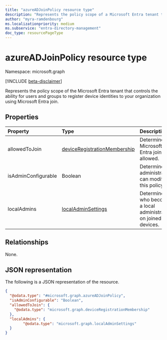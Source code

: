 ```yaml
---
title: "azureADJoinPolicy resource type"
description: "Represents the policy scope of a Microsoft Entra tenant that controls device registration using Microsoft Entra join."
author: "myra-ramdenbourg"
ms.localizationpriority: medium
ms.subservice: "entra-directory-management"
doc_type: resourcePageType
---
```

# azureADJoinPolicy resource type

Namespace: microsoft.graph

[!INCLUDE [beta-disclaimer](../../includes/beta-disclaimer.md)]

Represents the policy scope of the Microsoft Entra tenant that controls the ability for users and groups to register device identities to your organization using Microsoft Entra join.

## Properties

|Property|Type|Description|
|:---|:---|:---|
|allowedToJoin|[deviceRegistrationMembership](../resources/deviceregistrationmembership.md)|Determines if Microsoft Entra join is allowed.|
|isAdminConfigurable|Boolean|Determines if administrators can modify this policy.|
|localAdmins|[localAdminSettings](../resources/localAdminSettings.md)|Determines who becomes a local administrator on joined devices.|

## Relationships

None.

## JSON representation

The following is a JSON representation of the resource.
<!-- {
  "blockType": "resource",
  "@odata.type": "microsoft.graph.azureADJoinPolicy"
}
-->
``` json
{
  "@odata.type": "#microsoft.graph.azureADJoinPolicy",
  "isAdminConfigurable": "Boolean",
  "allowedToJoin": {
    "@odata.type": "microsoft.graph.deviceRegistrationMembership"
  },
  "localAdmins": {
        "@odata.type": "microsoft.graph.localAdminSettings"
  }
}
```
